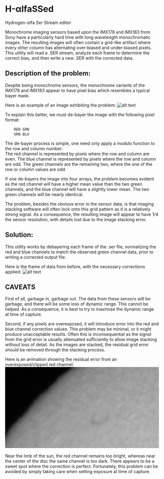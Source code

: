 # H-αlfaSSed
Hydrogen-αlfa Ser Stream editor

Monochrome imaging sensors based upon the IMX178 and IMX183 from Sony have a particularly hard time 
with long wavelength monochromatic images. The resulting images will often contain a 
grid-like artifact where every other column has alternating over-biased and under-biased
pixels.  This utility will read a .SER stream, analyze each frame to determine the correct
bias, and then write a new .SER with the corrected data.

## Description of the problem:


Despite being monochrome sensors, the monochrome variants of the IMX178 and IMX183 appear to have
pixel bias which resembles a typical bayer mask.  

Here is an example of an image exhibiting the problem:
![alt text](https://raw.githubusercontent.com/zenmetsu/H-alfaSSed/master/source.png)


To explain this better, we must de-bayer the image
with the following pixel format:

        RED GRN
        GRN BLU

The de-bayer process is simple, one need only apply a modulo function to the row and column number.  
The red channel is represented by pixels where the row and column are even. The blue channel is
represented by pixels where the row and column are odd.  The green channels are the remaining two, where
the one of the row or column values are odd.

If one de-bayers the image into four arrays, the problem becomes evident as the red channel will have a higher
mean value than the two green channels, and the blue channel will have a slightly lower mean.  The two green
channels will be nearly identical.

The problem, besides the obvious error in the sensor data, is that imaging stacking software will often lock 
onto this grid pattern as it is a relatively strong signal.  As a consequence, the resulting image will
appear to have 1/4 the sensor resolution, with details lost due to the image stacking error.

## Solution:

This utility works by debayering each frame of the .ser file, normalizing the red and blue channels to match
the observed green channel data, prior to writing a corrected output file.  

Here is the frame of data from before, with the necessary corrections applied:
![alt text](https://raw.githubusercontent.com/zenmetsu/H-alfaSSed/master/output.png)

## CAVEATS

First of all, garbage in, garbage out.  The data from these sensors will be garbage, and there will be some 
loss of dynamic range.  This cannot be helped.  As a consequence, it is best to try to maximize the dynamic 
range at time of capture.

Second, if any pixels are overexposed, it will introduce error into the red and blue channel correction values.
This problem may be minimal, or it might produce unacceptable results. Often this is inconsequential as the signal
from the grid error is usually attenuated sufficiently to allow image stacking without loss of detail.  As the
images are stacked, the residual grid error should be removed through the stacking process.  

Here is an animation showing the residual error from an overexposed/clipped red channel:
![alt text](https://raw.githubusercontent.com/zenmetsu/H-alfaSSed/master/comparison.gif)

Near the limb of the sun, the red channel remains too bright, whereas near
the center of the disc the same channel is too dark.  There appears to be a sweet spot where the correction is perfect.
Fortunately, this problem can be avoided by simply taking care when setting exposure at time of capture.
